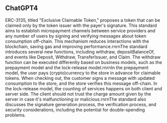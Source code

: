 ## ChatGPT4

ERC-3135, titled "Exclusive Claimable Token," proposes a token that can be claimed only by the token issuer with the payer's signature. This standard aims to establish micropayment channels between service providers and any number of users by signing and verifying messages about token consumption off-chain. This mechanism reduces interactions with the blockchain, saving gas and improving performance.rnrnThe standard introduces several new functions, including withdraw, depositBalanceOf, and events like Deposit, Withdraw, TransferIssuer, and Claim. The withdraw function can be executed differently based on business models, such as the prepayment model and the lock-release model.rnrnIn the prepayment model, the user pays (crypto)currency to the store in advance for claimable tokens. When checking out, the customer signs a message with updated consumption to the store, and the store verifies this message off-chain. In the lock-release model, the counting of services happens on both client and server side. The client should not trust the charge amount given by the server in case it's malfunctioning or malicious.rnrnThe standard also discusses the signature generation process, the verification process, and security considerations, including the potential for double-spending problems.
